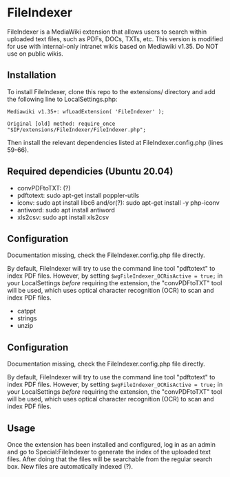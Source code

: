 # FileIndexer

FileIndexer is a MediaWiki extension that allows users to search within uploaded text files, such as PDFs, DOCs, TXTs, etc. This version is modified for use with internal-only intranet wikis based on Mediawiki v1.35. Do NOT use on public wikis.

## Installation

To install FileIndexer, clone this repo to the extensions/ directory and add the following line to LocalSettings.php:

	Mediawiki v1.35+: wfLoadExtension( 'FileIndexer' ); 
	
	Original [old] method: require_once "$IP/extensions/FileIndexer/FileIndexer.php";

Then install the relevant dependencies listed at FileIndexer.config.php (lines 59-66).

## Required dependicies (Ubuntu 20.04)

 - convPDFtoTXT: (?)
 - pdftotext: sudo apt-get install poppler-utils
 - iconv: sudo apt install libc6 and/or(?): sudo apt-get install -y php-iconv
 - antiword: sudo apt install antiword
 - xls2csv: sudo apt install xls2csv
 
## Configuration

Documentation missing, check the FileIndexer.config.php file directly.

By default, FileIndexer will try to use the command line tool "pdftotext" to index PDF files. However, by setting `$wgFileIndexer_OCRisActive = true;` in your LocalSettings *before* requiring the extension, the "convPDFtoTXT" tool will be used, which uses optical character recognition (OCR) to scan and index PDF files.
 - catppt
 - strings
 - unzip
 
## Configuration

Documentation missing, check the FileIndexer.config.php file directly.

By default, FileIndexer will try to use the command line tool "pdftotext" to index PDF files. However, by setting `$wgFileIndexer_OCRisActive = true;` in your LocalSettings *before* requiring the extension, the "convPDFtoTXT" tool will be used, which uses optical character recognition (OCR) to scan and index PDF files.

## Usage

Once the extension has been installed and configured, log in as an admin and go to Special:FileIndexer to generate the index of the uploaded text files. After doing that the files will be searchable from the regular search box. New files are automatically indexed (?).
